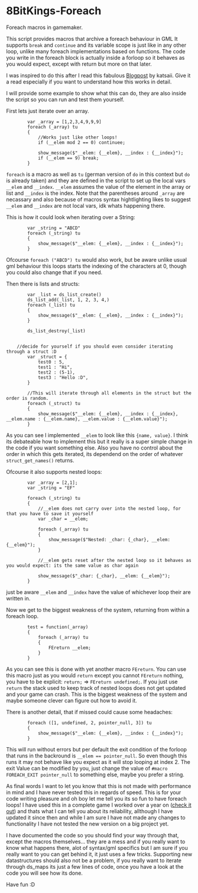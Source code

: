 # 8BitKings-Foreach
Foreach macros in gamemaker.

This script provides macros that archive a foreach behaviour in GML
It supports ```break``` and ```continue``` and its variable scope is just like in any other loop, unlike many foreach implementations based on functions.
The code you write in the foreach block is actually inside a forloop so it behaves as you would expect, except with return but more on that later.

I was inspired to do this after I read this fabulous [Blogpost](https://www.katsaii.com/content/blog/post/gml+syntax+extensions.html) by katsaii. Give it a read especially if you want to understand how this works in detail.

I will provide some example to show what this can do, they are also inside the script so you can run and test them yourself.


First lets just iterate over an array.
```
		var _array = [1,2,3,4,9,9,9]
		foreach (_array) tu
		{
			//Works just like other loops!
			if (__elem mod 2 == 0) continuee;		
		
			show_message($"__elem: {__elem}, __index : {__index}");
			if (__elem == 9) break;
		}
```
```foreach``` is a macro as well as ```tu``` (german version of ```do``` in this context but ```do``` is already taken) and they are defined in the script to set up the local vars ```__elem``` and ```__index```.
```__elem``` assumes the value of the element in the array or list and ```__index``` is the index.
Note that the parentheses around ```_array``` are necassary and also because of macros syntax hightlighting likes to suggest ```__elem``` and ```__index``` are not local vars, idk whats happening there.

This is how it could look when iterating over a String:
```
		var _string = "ABCD"
		foreach (_string) tu
		{
			show_message($"__elem: {__elem}, __index : {__index}");
		}

```
Ofcourse ``` foreach ("ABCD") tu ``` would also work, but be aware unlike usual gml behaviour this loops starts the indexing of the characters at 0, though you could also change that if you need.

Then there is lists and structs:
```
		var _list = ds_list_create()
		ds_list_add(_list, 1, 2, 3, 4,)
		foreach (_list) tu
		{
			show_message($"__elem: {__elem}, __index : {__index}");
		}
	
		ds_list_destroy(_list)


    //decide for yourself if you should even consider iterating through a struct :D	
		var _struct = {
			test0 : 5,
			test1 : "Hi",
			test2 : (5-1),
			test3 : "Hello :D",
		}
	
		//This will iterate through all elements in the struct but the order is random.
		foreach (_struct) tu
		{
			show_message($"__elem: {__elem}, __index : {__index}, __elem.name : {__elem.name}, __elem.value : {__elem.value}");
		}

```
As you can see I implemented ```__elem``` to look like this ``` {name, value} ```. I think its debateable how to implement this but it really is a super simple change in the code if you want something else.
Also you have no control about the order in which this gets iterated, its dependend on the order of whatever ```struct_get_names()``` returns. 

Ofcourse it also supports nested loops:

```
		var _array = [2,1];
		var _string = "EF"

		foreach (_string) tu
		{
			//__elem does not carry over into the nested loop, for that you have to save it yourself
			var _char = __elem;
	
			foreach (_array) tu
			{
				show_message($"Nested: _char: {_char}, __elem: {__elem}");
			}
	
			//__elem gets reset after the nested loop so it behaves as you would expect: its the same value as char again
	
			show_message($"_char: {_char}, __elem: {__elem}");
		}
```
just be aware ```__elem``` and ```__index``` have the value of whichever loop their are written in.


Now we get to the biggest weakness of the system, returning from within a foreach loop.
```
		test = function(_array)
		{
			foreach (_array) tu
			{
				FEreturn __elem;
			}
		}
```
As you can see this is done with yet another macro ```FEreturn```.
You can use this macro just as you would ```return``` except you cannot ```FEreturn``` nothing, you have to be explicit: ``` return; ``` => ``` FEreturn undefined; ```.
If you just use ```return``` the stack used to keep track of nested loops does not get updated and your game can crash. This is the biggest weakness of the system and maybe someone clever can figure out how to avoid it.

There is another detail, that if missed could cause some headaches:
```
		foreach ([1, undefined, 2, pointer_null, 3]) tu
		{
			show_message($"__elem: {__elem}, __index : {__index}");
		}
```
This will run without errors but per default the exit condition of the forloop that runs in the backround is  ``` __elem == pointer_null ```.
So even though this runs it may not behave like you expect as it will stop looping at index 2. The exit Value can be modified by you, just change the value of ``` #macro FOREACH_EXIT pointer_null ```
to something else, maybe you prefer a string.


As final words I want to let you know that this is not made with performance in mind and I have never tested this in regards of speed. This is for your code writing pleasure and oh boy let me tell you its so fun to have foreach loops! I have used this in a complete game I worked over a year on ([check it out](https://8bitking.itch.io/eoa-cold-blood)) and thats what I can tell you about its reliability, allthough I have updated it since then and while I am sure I have not made any changes to functionality I have not tested the new version on a big project yet.


I have documented the code so you should find your way through that, except the macros themselves... they are a mess and if you really want to know what happens there, alot of syntax/gml specifics but I am sure if you really want to you can get behind it, it just uses a few tricks. Supporting new datastructures should also not be a problem, if you really want to iterate through ds_maps its just a few lines of code, once you have a look at the code you will see how its done.


Have fun :D
